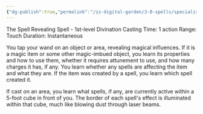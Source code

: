 ```yaml
---
{"dg-publish":true,"permalink":"/zz-digital-garden/3-0-spells/specialis-revelio/"}
---
```


The Spell Revealing Spell - 1st-level Divination
Casting Time: 1 action
Range: Touch
Duration: Instantaneous

You tap your wand on an object or area, revealing magical influences. If it is a magic item or some other magic-imbued object, you learn its properties and how to use them, whether it requires attunement to use, and how many charges it has, if any. You learn whether any spells are affecting the item and what they are. If the item was created by a spell, you learn which spell created it.

If cast on an area, you learn what spells, if any, are currently active within a 5-foot cube in front of you. The border of each spell's effect is illuminated within that cube, much like blowing dust through laser beams.